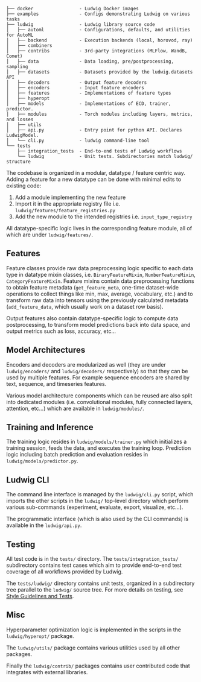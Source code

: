 ```
├── docker                 - Ludwig Docker images
├── examples               - Configs demonstrating Ludwig on various tasks
├── ludwig                 - Ludwig library source code
│   ├── automl             - Configurations, defaults, and utilities for AutoML
│   ├── backend            - Execution backends (local, horovod, ray)
│   ├── combiners
│   ├── contribs           - 3rd-party integrations (MLFlow, WandB, Comet)
│   ├── data               - Data loading, pre/postprocessing, sampling
│   ├── datasets           - Datasets provided by the ludwig.datasets API
│   ├── decoders           - Output feature decoders
│   ├── encoders           - Input feature encoders
│   ├── features           - Implementations of feature types
│   ├── hyperopt
│   ├── models             - Implementations of ECD, trainer, predictor.
│   ├── modules            - Torch modules including layers, metrics, and losses
│   ├── utils
│   ├── api.py             - Entry point for python API. Declares LudwigModel.
│   └── cli.py             - ludwig command-line tool
└── tests
    ├── integration_tests  - End-to-end tests of Ludwig workflows
    └── ludwig             - Unit tests. Subdirectories match ludwig/ structure
```

The codebase is organized in a modular, datatype / feature centric way. Adding a feature for a new datatype can be done
with minimal edits to existing code:

1. Add a module implementing the new feature
1. Import it in the appropriate registry file i.e. `ludwig/features/feature_registries.py`
1. Add the new module to the intended registries i.e. `input_type_registry`

All datatype-specific logic lives in the corresponding feature module, all of which are under `ludwig/features/`.

## Features

Feature classes provide raw data preprocessing logic specific to each data type in datatype mixin classes, i.e.
`BinaryFeatureMixin`, `NumberFeatureMixin`, `CategoryFeatureMixin`.
Feature mixins contain data preprocessing functions to obtain feature metadata (`get_feature_meta`, one-time
dataset-wide operations to collect things like min, max, average, vocabulary, etc.) and to transform raw data into
tensors using the previously calculated metadata (`add_feature_data`, which usually work on a dataset row basis).

Output features also contain datatype-specific logic to compute data postprocessing, to transform model predictions back
into data space, and output metrics such as loss, accuracy, etc...

## Model Architectures

Encoders and decoders are modularized as well (they are under `ludwig/encoders/` and `ludwig/decoders/` respectively) so
that they can be used by multiple features. For example sequence encoders are shared by text, sequence, and timeseries
features.

Various model architecture components which can be reused are also split into dedicated modules (i.e. convolutional
modules, fully connected layers, attention, etc...) which are available in `ludwig/modules/`.

## Training and Inference

The training logic resides in `ludwig/models/trainer.py` which initializes a training session, feeds the data, and
executes the training loop. Prediction logic including batch prediction and evaluation resides in
`ludwig/models/predictor.py`.

## Ludwig CLI

The command line interface is managed by the `ludwig/cli.py` script, which imports the other scripts in the `ludwig/`
top-level directory which perform various sub-commands (experiment, evaluate, export, visualize, etc...).

The programmatic interface (which is also used by the CLI commands) is available in the `ludwig/api.py`.

## Testing

All test code is in the `tests/` directory. The `tests/integration_tests/` subdirectory contains test cases which aim
to provide end-to-end test coverage of all workflows provided by Ludwig.

The `tests/ludwig/` directory contains unit tests, organized in a subdirectory tree parallel to the `ludwig/` source
tree. For more details on testing, see [Style Guidelines and Tests](../style_guidelines_and_tests).

## Misc

Hyperparameter optimization logic is implemented in the scripts in the `ludwig/hyperopt/` package.

The `ludwig/utils/` package contains various utilities used by all other packages.

Finally the `ludwig/contrib/` packages contains user contributed code that integrates with external libraries.
